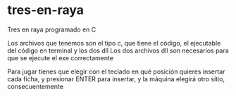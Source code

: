 # tres-en-raya
Tres en raya programado en C

Los archivos que tenemos son el tipo c, que tiene el código, el ejecutable del código en terminal y los dos dll
Los dos archivos dll son necesarios para que se ejecute el exe correctamente

Para jugar tienes que elegir con el teclado en qué posición quieres insertar cada ficha, y presionar ENTER para insertar, y la máquina elegirá otro sitio, consecuentemente
